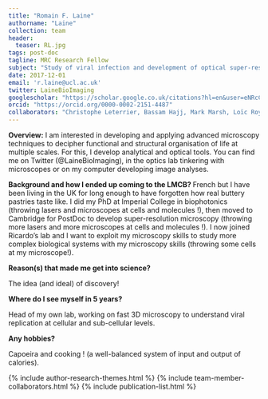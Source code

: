 ```yaml
---
title: "Romain F. Laine"
authorname: "Laine"
collection: team
header:
  teaser: RL.jpg
tags: post-doc
tagline: MRC Research Fellow
subject: "Study of viral infection and development of optical super-resolution microscopy"
date: 2017-12-01
email: 'r.laine@ucl.ac.uk'
twitter: LaineBioImaging
googlescholar: "https://scholar.google.co.uk/citations?hl=en&user=eNRcCNEAAAAJ"
orcid: "https://orcid.org/0000-0002-2151-4487"
collaborators: "Christophe Leterrier, Bassam Hajj, Mark Marsh, Loïc Royer, Joe Grove"
---
```


<p> <b>Overview:</b>
I am interested in developing and applying advanced microscopy techniques to decipher functional and structural organisation of life at multiple scales. For this, I develop analytical and optical tools. You can find me on Twitter (@LaineBioImaging), in the optics lab tinkering with microscopes or on my computer developing image analyses. </p>

<p> <b>Background and how I ended up coming to the LMCB? </b>
French but I have been living in the UK for long enough to have forgotten how real buttery pastries taste like. I did my PhD at Imperial College in biophotonics (throwing lasers and microscopes at cells and molecules !), then moved to Cambridge for PostDoc to develop super-resolution microscopy (throwing more lasers and more microscopes at cells and molecules !). I now joined Ricardo’s lab and I want to exploit my microscopy skills to study more complex biological systems with my microscopy skills (throwing some cells at my microscope!).</p>

<p> <b>Reason(s) that made me get into science?</b>

The idea (and ideal) of discovery!</p>

<p><b>Where do I see myself in 5 years?</b>

Head of my own lab, working on fast 3D microscopy to understand viral replication at cellular and sub-cellular levels.</p>

<p><b>Any hobbies?</b>

Capoeira and cooking ! (a well-balanced system of input and output of calories). </p>

{% include author-research-themes.html %}
{% include team-member-collaborators.html %}
{% include publication-list.html %}
